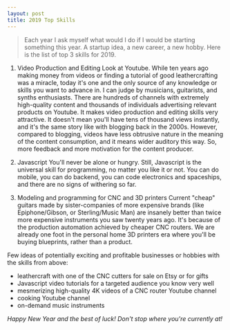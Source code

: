 ```yaml
---
layout: post
title: 2019 Top Skills
---
```


> Each year I ask myself what would I do if I would be starting something this year. A startup idea, a new career, a new hobby. Here is the list of top 3 skills for 2019.

1. Video Production and Editing
Look at Youtube. While ten years ago making money from videos or finding a tutorial of good leathercrafting was a miracle, today it's one and the only source of any knowledge or skills you want to advance in. I can judge by musicians, guitarists, and synths enthusiasts. There are hundreds of channels with extremely high-quality content and thousands of individuals advertising relevant products on Youtube.
It makes video production and editing skills very attractive. It doesn't mean you'll have tens of thousand views instantly, and it's the same story like with blogging back in the 2000s. However, compared to blogging, videos have less obtrusive nature in the meaning of the content consumption, and it means wider auditory this way. So, more feedback and more motivation for the content producer.

2. Javascript
You'll never be alone or hungry. Still, Javascript is the universal skill for programming, no matter you like it or not. You can do mobile, you can do backend, you can code electronics and spaceships, and there are no signs of withering so far.

3. Modeling and programming for CNC and 3D printers
Current "cheap" guitars made by sister-companies of more expensive brands (like Epiphone/Gibson, or Sterling/Music Man) are insanely better than twice more expensive instruments you saw twenty years ago. It's because of the production automation achieved by cheaper CNC routers. We are already one foot in the personal home 3D printers era where you'll be buying blueprints, rather than a product.

Few ideas of potentially exciting and profitable businesses or hobbies with the skills from above:

- leathercraft with one of the CNC cutters for sale on Etsy or for gifts
- Javascript video tutorials for a targeted audience you know very well
- mesmerizing high-quality 4K videos of a CNC router Youtube channel
- cooking Youtube channel
- on-demand music instruments

*Happy New Year and the best of luck! Don't stop where you're currently at!*
